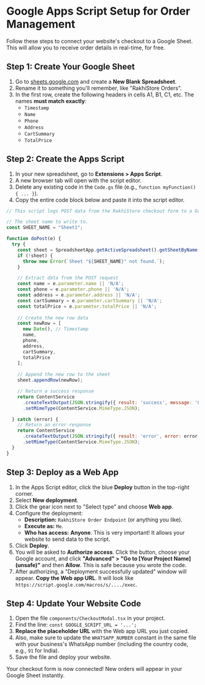 
# Google Apps Script Setup for Order Management

Follow these steps to connect your website's checkout to a Google Sheet. This will allow you to receive order details in real-time, for free.

## Step 1: Create Your Google Sheet

1.  Go to [sheets.google.com](https://sheets.google.com) and create a **New Blank Spreadsheet**.
2.  Rename it to something you'll remember, like "RakhiStore Orders".
3.  In the first row, create the following headers in cells A1, B1, C1, etc. The names **must match exactly**:
    *   `Timestamp`
    *   `Name`
    *   `Phone`
    *   `Address`
    *   `CartSummary`
    *   `TotalPrice`



## Step 2: Create the Apps Script

1.  In your new spreadsheet, go to **Extensions > Apps Script**.
2.  A new browser tab will open with the script editor.
3.  Delete any existing code in the `Code.gs` file (e.g., `function myFunction() { ... }`).
4.  Copy the entire code block below and paste it into the script editor.

```javascript
// This script logs POST data from the RakhiStore checkout form to a Google Sheet.

// The sheet name to write to.
const SHEET_NAME = "Sheet1"; 

function doPost(e) {
  try {
    const sheet = SpreadsheetApp.getActiveSpreadsheet().getSheetByName(SHEET_NAME);
    if (!sheet) {
      throw new Error(`Sheet "${SHEET_NAME}" not found.`);
    }

    // Extract data from the POST request
    const name = e.parameter.name || 'N/A';
    const phone = e.parameter.phone || 'N/A';
    const address = e.parameter.address || 'N/A';
    const cartSummary = e.parameter.cartSummary || 'N/A';
    const totalPrice = e.parameter.totalPrice || 'N/A';
    
    // Create the new row data
    const newRow = [
      new Date(), // Timestamp
      name,
      phone,
      address,
      cartSummary,
      totalPrice
    ];
    
    // Append the new row to the sheet
    sheet.appendRow(newRow);

    // Return a success response
    return ContentService
      .createTextOutput(JSON.stringify({ result: 'success', message: 'Order received' }))
      .setMimeType(ContentService.MimeType.JSON);

  } catch (error) {
    // Return an error response
    return ContentService
      .createTextOutput(JSON.stringify({ result: 'error', error: error.message }))
      .setMimeType(ContentService.MimeType.JSON);
  }
}
```

## Step 3: Deploy as a Web App

1.  In the Apps Script editor, click the blue **Deploy** button in the top-right corner.
2.  Select **New deployment**.
3.  Click the gear icon next to "Select type" and choose **Web app**.
4.  Configure the deployment:
    *   **Description:** `RakhiStore Order Endpoint` (or anything you like).
    *   **Execute as:** `Me`.
    *   **Who has access:** **Anyone**. This is very important! It allows your website to send data to the script.
5.  Click **Deploy**.
6.  You will be asked to **Authorize access**. Click the button, choose your Google account, and click **"Advanced" > "Go to [Your Project Name] (unsafe)"** and then **Allow**. This is safe because you wrote the code.
7.  After authorizing, a "Deployment successfully updated" window will appear. **Copy the Web app URL**. It will look like `https://script.google.com/macros/s/..../exec`.



## Step 4: Update Your Website Code

1.  Open the file `components/CheckoutModal.tsx` in your project.
2.  Find the line: `const GOOGLE_SCRIPT_URL = '...';`
3.  **Replace the placeholder URL** with the Web app URL you just copied.
4.  Also, make sure to update the `WHATSAPP_NUMBER` constant in the same file with your business's WhatsApp number (including the country code, e.g., `91` for India).
5.  Save the file and deploy your website.

Your checkout form is now connected! New orders will appear in your Google Sheet instantly.
